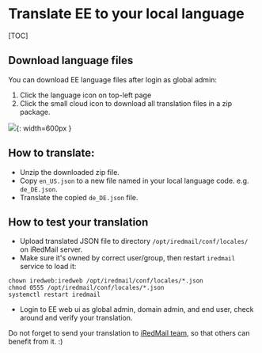 # Translate EE to your local language

[TOC]

## Download language files

You can download EE language files after login as global admin:

1. Click the language icon on top-left page
2. Click the small cloud icon to download all translation files in a zip package.

![](./images/ee/download-translations.png){: width=600px }

## How to translate:

* Unzip the downloaded zip file.
* Copy `en_US.json` to a new file named in your local language code. e.g. `de_DE.json`.
* Translate the copied `de_DE.json` file.

## How to test your translation

- Upload translated JSON file to directory `/opt/iredmail/conf/locales/` on iRedMail server.
- Make sure it's owned by correct user/group, then restart `iredmail` service to load it:

```shell
chown iredweb:iredweb /opt/iredmail/conf/locales/*.json
chmod 0555 /opt/iredmail/conf/locales/*.json
systemctl restart iredmail
```

- Login to EE web ui as global admin, domain admin, and end user, check around
  and verify your translation.

Do not forget to send your translation to [iRedMail team](https://www.iredmail.org/contact.html),
so that others can benefit from it. :)
